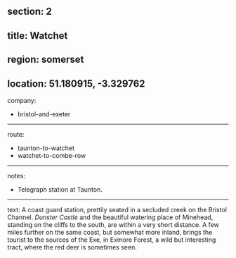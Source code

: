 section: 2
----
title: Watchet
----
region: somerset
----
location: 51.180915, -3.329762
----
company:
- bristol-and-exeter
----
route:
- taunton-to-watchet
- watchet-to-combe-row
----
notes:
- Telegraph station at Taunton.
----
text: A coast guard station, prettily seated in a secluded creek on the Bristol Channel. *Dunster Castle* and the beautiful watering place of Minehead, standing on the cliffs to the south, are within a very short distance. A few miles further on the same coast, but somewhat more inland, brings the tourist to the sources of the Exe, in Exmore Forest, a wild but interesting tract, where the red deer is sometimes seen.
